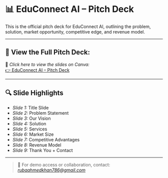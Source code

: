 # 📊 EduConnect AI – Pitch Deck

This is the official pitch deck for EduConnect AI, outlining the problem, solution, market opportunity, competitive edge, and revenue model.

---

## 🎥 View the Full Pitch Deck:

🔗 *Click here to view the slides on Canva:*  
[👉 EduConnect AI – Pitch Deck ](https://eduv.my.canva.site/)


---

## 🔍 Slide Highlights

- *Slide 1:* Title Slide  
- *Slide 2:* Problem Statement  
- *Slide 3:* Our Vision  
- *Slide 4:* Solution  
- *Slide 5:* Services  
- *Slide 6:* Market Size  
- *Slide 7:* Competitive Advantages  
- *Slide 8:* Revenue Model  
- *Slide 9:* Thank You + Contact

---

> 📩 For demo access or collaboration, contact: *rubaahmedkhan786@gmail.com*
